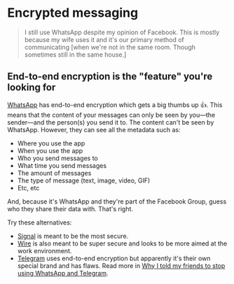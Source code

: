 # Encrypted messaging

> I still use WhatsApp despite my opinion of Facebook. This is mostly because my wife uses it and it's our primary method of communicating [when we're not in the same room. Though sometimes still in the same house.]

<!-- [Skip to navigation](#nav)

<hr> -->

## End-to-end encryption is the "feature" you're looking for

[WhatsApp](https://www.whatsapp.com/) has end-to-end encryption which gets a big thumbs up 👍. This means that the content of your messages can only be seen by you—the sender—and the person(s) you send it to. The content can't be seen by WhatsApp. However, they can see all the metadata such as:

- Where you use the app
- When you use the app
- Who you send messages to
- What time you send messages
- The amount of messages
- The type of message (text, image, video, GIF)
- Etc, etc

And, because it's WhatsApp and they're part of the Facebook Group, guess who they share their data with. That's right.

Try these alternatives:
 - [Signal](https://signal.org) is meant to be the most secure.
 - [Wire](https://wire.com/en/) is also meant to be super secure and looks to be more aimed at the work environment.
 - [Telegram](https://telegram.org) uses end-to-end encryption but apparently it's their own special brand and has flaws. Read more in [Why I told my friends to stop using WhatsApp and Telegram](https://medium.freecodecamp.org/why-i-asked-my-friends-to-stop-using-whatsapp-and-telegram-e93346b3c1f0).
